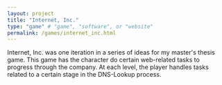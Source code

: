 ```yaml
---
layout: project
title: "Internet, Inc."
type: "game" # "game", "software", or "website"
permalink: /games/internet_inc.html
---
```

Internet, Inc. was one iteration in a series of ideas for my master's thesis game. This game has the character do certain web-related tasks to progress through the company. At each level, the player handles tasks related to a certain stage in the DNS-Lookup process.